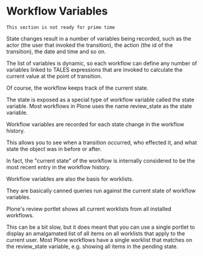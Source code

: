 # Workflow Variables

```{warning}
This section is not ready for prime time
```

State changes result in a number of variables being recorded, such as the actor (the user that invoked the transition),
the action (the id of the transition), the date and time and so on.

The list of variables is dynamic, so each workflow can define any number of variables linked to TALES expressions that
are invoked to calculate the current value at the point of transition.

Of course, the workflow keeps track of the current state.

The state is exposed as a special type of workflow variable called the state variable.
Most workflows in Plone uses the name review_state as the state variable.

Workflow variables are recorded for each state change in the workflow history.

This allows you to see when a transition occurred, who effected it, and what state the object was in before or after.

In fact, the "current state" of the workflow is internally considered to be the most recent entry in the workflow history.

Workflow variables are also the basis for worklists.

They are basically canned queries run against the current state of workflow variables.

Plone's review portlet shows all current worklists from all installed workflows.

This can be a bit slow, but it does meant that you can use a single portlet to display an amalgamated list of all items
on all worklists that apply to the current user. Most Plone workflows have a single worklist that matches on the review_state variable,
e.g. showing all items in the pending state.
